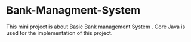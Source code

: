 # Bank-Managment-System
This mini project is about Basic Bank management System . Core Java is used for the implementation of this project.